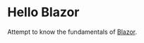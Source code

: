 # Hello Blazor

Attempt to know the fundamentals of [Blazor](https://dotnet.microsoft.com/apps/aspnet/web-apps/blazor). 
